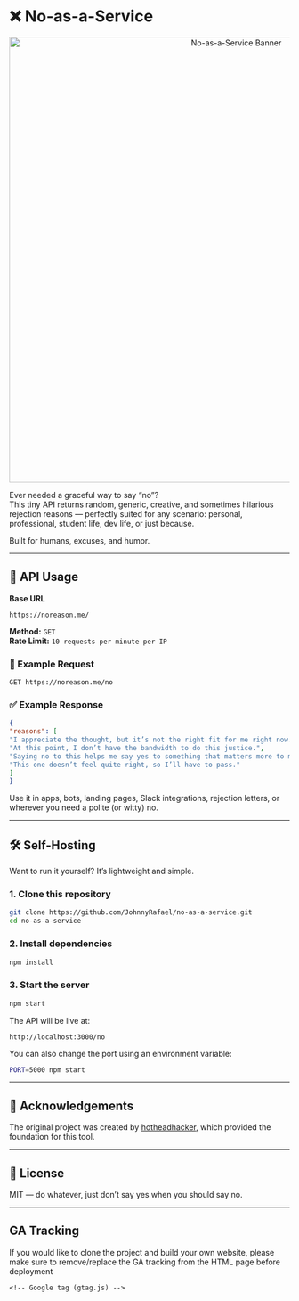 # ❌ No-as-a-Service

<p align="center">
  <img src="https://raw.githubusercontent.com/hotheadhacker/no-as-a-service/main/assets/imgs/image.png" width="800" alt="No-as-a-Service Banner"/>
</p>


Ever needed a graceful way to say “no”?  
This tiny API returns random, generic, creative, and sometimes hilarious rejection reasons — perfectly suited for any scenario: personal, professional, student life, dev life, or just because.

Built for humans, excuses, and humor.

---

## 🚀 API Usage

**Base URL**
```
https://noreason.me/
```

**Method:** `GET`  
**Rate Limit:** `10 requests per minute per IP`

### 🔄 Example Request
```http
GET https://noreason.me/no
```

### ✅ Example Response
```json
{
"reasons": [
"I appreciate the thought, but it’s not the right fit for me right now.",
"At this point, I don’t have the bandwidth to do this justice.",
"Saying no to this helps me say yes to something that matters more to me.",
"This one doesn’t feel quite right, so I’ll have to pass."
]
}
```

Use it in apps, bots, landing pages, Slack integrations, rejection letters, or wherever you need a polite (or witty) no.

---

## 🛠️ Self-Hosting

Want to run it yourself? It’s lightweight and simple.

### 1. Clone this repository
```bash
git clone https://github.com/JohnnyRafael/no-as-a-service.git
cd no-as-a-service
```

### 2. Install dependencies
```bash
npm install
```

### 3. Start the server
```bash
npm start
```

The API will be live at:
```
http://localhost:3000/no
```

You can also change the port using an environment variable:
```bash
PORT=5000 npm start
```


---

## 🙏 Acknowledgements

The original project was created by [hotheadhacker](https://github.com/hotheadhacker/no-as-a-service), which provided the foundation for this tool.


---

## 📄 License

MIT — do whatever, just don’t say yes when you should say no.

___

## GA Tracking 

If you would like to clone the project and build your own website, please make sure to remove/replace the GA tracking from the HTML page before deployment

```
<!-- Google tag (gtag.js) -->
```

